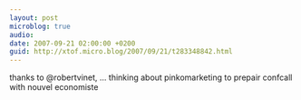 ```yaml
---
layout: post
microblog: true
audio: 
date: 2007-09-21 02:00:00 +0200
guid: http://xtof.micro.blog/2007/09/21/t283348842.html
---
```

thanks to @robertvinet, ... thinking about pinkomarketing to prepair confcall with nouvel economiste

